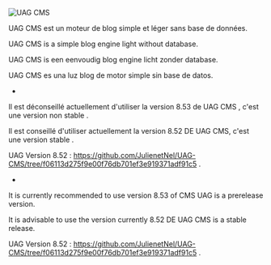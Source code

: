 ![UAG CMS](http://julien-et-nel.be/UAG/logo.png)

UAG CMS est un moteur de blog simple et léger sans base de données.

UAG CMS is a simple blog engine light without database.

UAG CMS is een eenvoudig blog engine licht zonder database.

UAG CMS es una luz blog de motor simple sin base de datos.

-

Il est déconseillé actuellement d'utiliser la version 8.53 de UAG CMS , c'est une version non stable .

Il est conseillé d'utiliser actuellement la version 8.52 DE UAG CMS, c'est une version stable .

UAG Version 8.52 : https://github.com/JulienetNel/UAG-CMS/tree/f06113d275f9e00f76db701ef3e919371adf91c5 .

-

It is currently recommended to use version 8.53 of CMS UAG is a prerelease version.

It is advisable to use the version currently 8.52 DE UAG CMS is a stable release.

UAG Version 8.52 : https://github.com/JulienetNel/UAG-CMS/tree/f06113d275f9e00f76db701ef3e919371adf91c5 .
